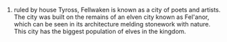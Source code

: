 1.  ruled by house Tyross, Fellwaken is known as a city of poets and artists. The city was built on the remains of an elven city known as Fel'anor, which can be seen in its architecture melding stonework with nature. This city has the biggest population of elves in the kingdom.